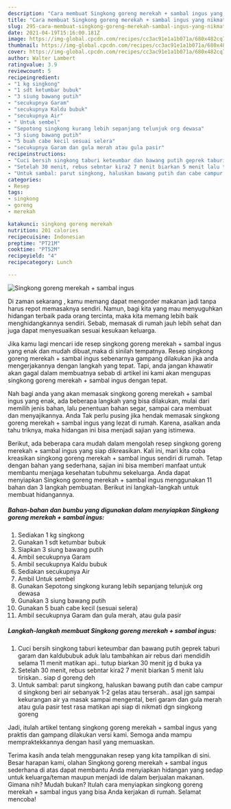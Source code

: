 ```yaml
---
description: "Cara membuat Singkong goreng merekah + sambal ingus yang nikmat dan Mudah Dibuat"
title: "Cara membuat Singkong goreng merekah + sambal ingus yang nikmat dan Mudah Dibuat"
slug: 295-cara-membuat-singkong-goreng-merekah-sambal-ingus-yang-nikmat-dan-mudah-dibuat
date: 2021-04-19T15:16:00.181Z
image: https://img-global.cpcdn.com/recipes/cc3ac91e1a1b071a/680x482cq70/singkong-goreng-merekah-sambal-ingus-foto-resep-utama.jpg
thumbnail: https://img-global.cpcdn.com/recipes/cc3ac91e1a1b071a/680x482cq70/singkong-goreng-merekah-sambal-ingus-foto-resep-utama.jpg
cover: https://img-global.cpcdn.com/recipes/cc3ac91e1a1b071a/680x482cq70/singkong-goreng-merekah-sambal-ingus-foto-resep-utama.jpg
author: Walter Lambert
ratingvalue: 3.9
reviewcount: 5
recipeingredient:
- "1 kg singkong"
- "1 sdt ketumbar bubuk"
- "3 siung bawang putih"
- "secukupnya Garam"
- "secukupnya Kaldu bubuk"
- "secukupnya Air"
- " Untuk sembel"
- "Sepotong singkong kurang lebih sepanjang telunjuk org dewasa"
- "3 siung bawang putih"
- "5 buah cabe kecil sesuai selera"
- "secukupnya Garam dan gula merah atau gula pasir"
recipeinstructions:
- "Cuci bersih singkong taburi keteumbar dan bawang putih geprek taburi garam dan kaldububuk aduk lalu tambahkan air rebus dari mendidih selama 11 menit matikan api.. tutup biarkan 30 menit jg d buka ya"
- "Setelah 30 menit, rebus sebntar kira2 7 menit biarkan 5 menit lalu tiriskan.. siap d goreng deh"
- "Untuk sambal: parut singkong, haluskan bawang putih dan cabe campur d singkong beri air sebanyak 1-2 gelas atau terserah.. asal jgn sampai kekurangan air ya masak sampai mengental, beri garam dan gula merah atau gula pasir test rasa matikan api siap di nikmati dgn singkong goreng"
categories:
- Resep
tags:
- singkong
- goreng
- merekah

katakunci: singkong goreng merekah 
nutrition: 201 calories
recipecuisine: Indonesian
preptime: "PT21M"
cooktime: "PT52M"
recipeyield: "4"
recipecategory: Lunch

---
```



![Singkong goreng merekah + sambal ingus](https://img-global.cpcdn.com/recipes/cc3ac91e1a1b071a/680x482cq70/singkong-goreng-merekah-sambal-ingus-foto-resep-utama.jpg)

Di zaman  sekarang , kamu memang dapat mengorder makanan jadi tanpa harus repot memasaknya sendiri. Namun, bagi kita yang mau menyuguhkan hidangan terbaik pada orang tercinta, maka kita memang lebih baik menghidangkannya sendiri. Sebab, memasak di rumah jauh lebih sehat dan juga dapat menyesuaikan sesuai kesukaan keluarga.

Jika kamu lagi mencari ide resep singkong goreng merekah + sambal ingus yang enak dan mudah dibuat,maka di sinilah tempatnya. Resep singkong goreng merekah + sambal ingus  sebenarnya gampang dilakukan jika anda mengerjakannya dengan langkah yang tepat. Tapi, anda jangan khawatir akan gagal dalam membuatnya 
sebab di artikel ini kami akan mengupas singkong goreng merekah + sambal ingus dengan tepat.  



Nah bagi anda yang akan memasak singkong goreng merekah + sambal ingus yang enak, ada beberapa langkah yang bisa dilakukan, mulai dari memilih jenis bahan, lalu penentuan bahan segar, sampai cara membuat dan menyajikannya. Anda Tak perlu pusing jika hendak memasak singkong goreng merekah + sambal ingus yang lezat di rumah. Karena, asalkan anda  tahu triknya, maka hidangan ini bisa menjadi sajian yang istimewa.

Berikut, ada beberapa cara mudah dalam mengolah resep singkong goreng merekah + sambal ingus yang siap dikreasikan. Kali ini, mari kita coba kreasikan singkong goreng merekah + sambal ingus sendiri di rumah. Tetap dengan bahan yang sederhana, sajian ini bisa memberi manfaat untuk membantu menjaga kesehatan tubuhmu sekeluarga. Anda dapat menyiapkan Singkong goreng merekah + sambal ingus menggunakan 11 bahan dan 3 langkah pembuatan. Berikut ini langkah-langkah untuk membuat hidangannya.

<!--inarticleads1-->

##### Bahan-bahan dan bumbu yang digunakan dalam menyiapkan Singkong goreng merekah + sambal ingus:

1. Sediakan 1 kg singkong
1. Gunakan 1 sdt ketumbar bubuk
1. Siapkan 3 siung bawang putih
1. Ambil secukupnya Garam
1. Ambil secukupnya Kaldu bubuk
1. Sediakan secukupnya Air
1. Ambil  Untuk sembel
1. Gunakan Sepotong singkong kurang lebih sepanjang telunjuk org dewasa
1. Gunakan 3 siung bawang putih
1. Gunakan 5 buah cabe kecil (sesuai selera)
1. Ambil secukupnya Garam dan gula merah, atau gula pasir




<!--inarticleads2-->

##### Langkah-langkah membuat Singkong goreng merekah + sambal ingus:

1. Cuci bersih singkong taburi keteumbar dan bawang putih geprek taburi garam dan kaldububuk aduk lalu tambahkan air rebus dari mendidih selama 11 menit matikan api.. tutup biarkan 30 menit jg d buka ya
1. Setelah 30 menit, rebus sebntar kira2 7 menit biarkan 5 menit lalu tiriskan.. siap d goreng deh
1. Untuk sambal: parut singkong, haluskan bawang putih dan cabe campur d singkong beri air sebanyak 1-2 gelas atau terserah.. asal jgn sampai kekurangan air ya masak sampai mengental, beri garam dan gula merah atau gula pasir test rasa matikan api siap di nikmati dgn singkong goreng




Jadi, itulah artikel tentang  singkong goreng merekah + sambal ingus  yang praktis dan gampang dilakukan versi kami. Semoga anda mampu mempraktekkannya dengan hasil yang memuaskan. 

Terima kasih anda telah menggunakan resep yang kita tampilkan di sini. Besar harapan kami, olahan  Singkong goreng merekah + sambal ingus sederhana di atas dapat membantu Anda menyiapkan hidangan yang sedap untuk keluarga/teman maupun menjadi ide dalam berjualan makanan. Gimana nih? Mudah bukan? Itulah cara menyiapkan singkong goreng merekah + sambal ingus yang bisa Anda kerjakan di rumah. Selamat mencoba!

